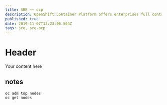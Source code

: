 ```yaml
---
title: SRE ~~ ocp
description: OpenShift Container Platform offers enterprises full control over their Kubernetes environments
published: true
date: 2019-11-07T13:23:06.504Z
tags: sre, sre-ocp
---
```


# Header
Your content here

## notes

```
oc adm top nodes
oc get nodes
```